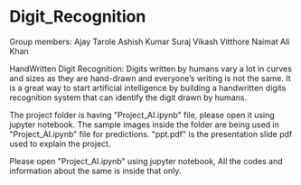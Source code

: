 # Digit_Recognition

Group members:
	Ajay Tarole
	Ashish Kumar Suraj
	Vikash Vitthore
	Naimat Ali Khan
	
HandWritten Digit Recognition: Digits written by humans vary a lot in curves and sizes as they are hand-drawn and everyone’s writing is not the same. It is a great way to start artificial intelligence by building a handwritten digits recognition system that can identify the digit drawn by humans.


The project folder is having "Project_AI.ipynb" file, please open it using jupyter notebook. The sample images inside the folder are being used in "Project_AI.ipynb" file for predictions. "ppt.pdf" is the presentation slide pdf used to explain the project.

Please open "Project_AI.ipynb" using jupyter notebook, All the codes and information about the same is inside that only. 
